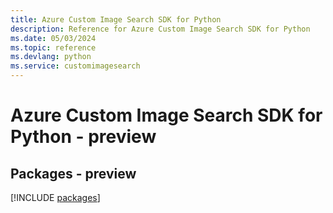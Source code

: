 ```yaml
---
title: Azure Custom Image Search SDK for Python
description: Reference for Azure Custom Image Search SDK for Python
ms.date: 05/03/2024
ms.topic: reference
ms.devlang: python
ms.service: customimagesearch
---
```

# Azure Custom Image Search SDK for Python - preview
## Packages - preview
[!INCLUDE [packages](custom-image-search-index.md)]